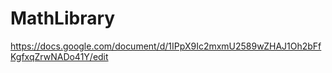 # MathLibrary

https://docs.google.com/document/d/1IPpX9Ic2mxmU2589wZHAJ1Oh2bFfKgfxqZrwNADo41Y/edit
